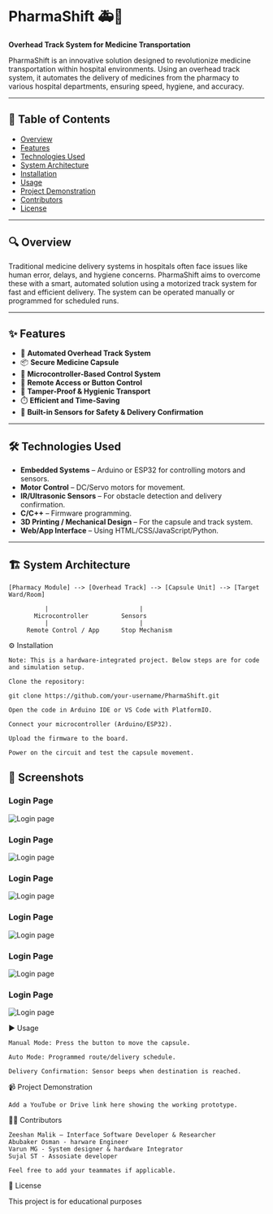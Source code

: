 # PharmaShift 🚑💊  
**Overhead Track System for Medicine Transportation**

PharmaShift is an innovative solution designed to revolutionize medicine transportation within hospital environments. Using an overhead track system, it automates the delivery of medicines from the pharmacy to various hospital departments, ensuring speed, hygiene, and accuracy.

---

## 📌 Table of Contents
- [Overview](#-overview)
- [Features](#-features)
- [Technologies Used](#-technologies-used)
- [System Architecture](#-system-architecture)
- [Installation](#-installation)
- [Usage](#-usage)
- [Project Demonstration](#-project-demonstration)
- [Contributors](#-contributors)
- [License](#-license)

---

## 🔍 Overview

Traditional medicine delivery systems in hospitals often face issues like human error, delays, and hygiene concerns. PharmaShift aims to overcome these with a smart, automated solution using a motorized track system for fast and efficient delivery. The system can be operated manually or programmed for scheduled runs.

---

## ✨ Features

- 🚝 **Automated Overhead Track System**
- 📦 **Secure Medicine Capsule**
- 🧠 **Microcontroller-Based Control System**
- 📲 **Remote Access or Button Control**
- 🔐 **Tamper-Proof & Hygienic Transport**
- ⏱️ **Efficient and Time-Saving**
- 🧪 **Built-in Sensors for Safety & Delivery Confirmation**

---

## 🛠 Technologies Used

- **Embedded Systems** – Arduino or ESP32 for controlling motors and sensors.
- **Motor Control** – DC/Servo motors for movement.
- **IR/Ultrasonic Sensors** – For obstacle detection and delivery confirmation.
- **C/C++** – Firmware programming.
- **3D Printing / Mechanical Design** – For the capsule and track system.
- **Web/App Interface** – Using HTML/CSS/JavaScript/Python.

---

## 🏗 System Architecture

```plaintext
[Pharmacy Module] --> [Overhead Track] --> [Capsule Unit] --> [Target Ward/Room]

          |                         |
       Microcontroller         Sensors
          |                         |
     Remote Control / App      Stop Mechanism

```
⚙️ Installation

    Note: This is a hardware-integrated project. Below steps are for code and simulation setup.

    Clone the repository:

    git clone https://github.com/your-username/PharmaShift.git

    Open the code in Arduino IDE or VS Code with PlatformIO.

    Connect your microcontroller (Arduino/ESP32).

    Upload the firmware to the board.

    Power on the circuit and test the capsule movement.

## 📸 Screenshots

### Login Page
![Login page](screenshots/loginPage.png)

### Login Page
![Login page](screenshots/orderPage.png)

### Login Page
![Login page](screenshots/newOrder.png)

### Login Page
![Login page](screenshots/PharmactyPage.png)

### Login Page
![Login page](screenshots/AboutUsPage.png)

### Login Page
![Login page](screenshots/AboutUsPage2.png)




▶️ Usage

    Manual Mode: Press the button to move the capsule.

    Auto Mode: Programmed route/delivery schedule.

    Delivery Confirmation: Sensor beeps when destination is reached.

📹 Project Demonstration

    Add a YouTube or Drive link here showing the working prototype.



👨‍💻 Contributors

    Zeeshan Malik – Interface Software Developer & Researcher
    Abubaker Osman - harware Engineer
    Varun MG - System designer & hardware Integrator
    Sujal ST - Assosiate developer

    Feel free to add your teammates if applicable.

📜 License

This project is for educational purposes

